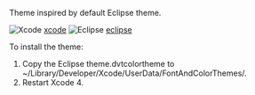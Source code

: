 Theme inspired by default Eclipse theme.

![Xcode] [xcode]
![Eclipse] [eclipse]

To install the theme:

1. Copy the Eclipse theme.dvtcolortheme to ~/Library/Developer/Xcode/UserData/FontAndColorThemes/.
2. Restart Xcode 4.

[xcode]: https://raw.github.com/Narmo/XcodeEclipseTheme/master/xcode-theme-screenshot.png	"Xcode"
[eclipse]: https://raw.github.com/Narmo/XcodeEclipseTheme/master/eclipse-theme-screenshot.png	"Eclipse"
